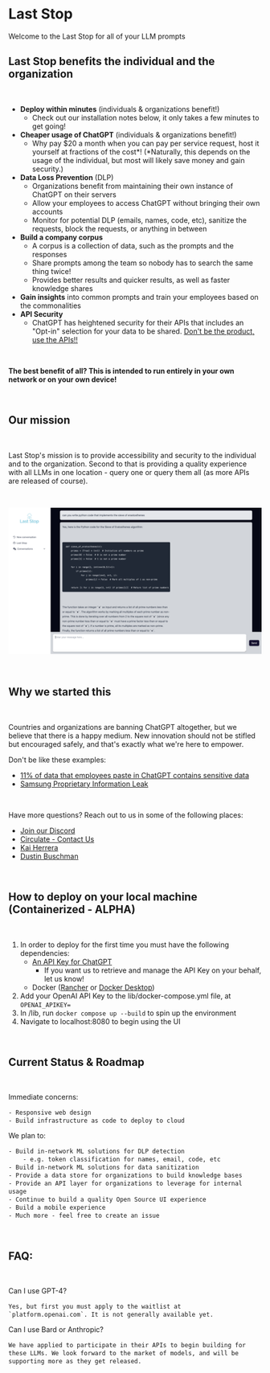# Last Stop 

Welcome to the Last Stop for all of your LLM prompts

## Last Stop benefits the individual and the organization

<br />

- __Deploy within minutes__ (individuals & organizations benefit!)
    - Check out our installation notes below, it only takes a few minutes to get going!
- __Cheaper usage of ChatGPT__ (individuals & organizations benefit!)
    - Why pay $20 a month when you can pay per service request, host it yourself at fractions of the cost*! (*Naturally, this depends on the usage of the individual, but most will likely save money and gain security.)
- __Data Loss Prevention__ (DLP)
    - Organizations benefit from maintaining their own instance of ChatGPT on their servers
    - Allow your employees to access ChatGPT without bringing their own accounts
    - Monitor for potential DLP (emails, names, code, etc), sanitize the requests, block the requests, or anything in between
- __Build a company corpus__
    - A corpus is a collection of data, such as the prompts and the responses
    - Share prompts among the team so nobody has to search the same thing twice!
    - Provides better results and quicker results, as well as faster knowledge shares
- __Gain insights__ into common prompts and train your employees based on the commonalities
- __API Security__
    - ChatGPT has heightened security for their APIs that includes an "Opt-in" selection for your data to be shared. [Don't be the product, use the APIs!!](https://help.openai.com/en/articles/7039943-data-usage-for-consumer-services-faq)

 <br />

__The best benefit of all? This is intended to run entirely in your own network or on your own device!__

<br />

## Our mission

<br />

Last Stop's mission is to provide accessibility and security to the individual and to the organization. Second to that is providing a quality experience with all LLMs in one location - query one or query them all (as more APIs are released of course).

<br />

![Example image of LLM functionality](assets/example.png)

<br />

## Why we started this

<br />

Countries and organizations are banning ChatGPT altogether, but we believe that there is a happy medium. New innovation should not be stifled but encouraged safely, and that's exactly what we're here to empower.

Don't be like these examples:

- [11% of data that employees paste in ChatGPT contains sensitive data](https://www.csoonline.com/article/3691115/sharing-sensitive-business-data-with-chatgpt-could-be-risky.html)
- [Samsung Proprietary Information Leak](https://mashable.com/article/samsung-chatgpt-leak-details)

<br />

Have more questions? Reach out to us in some of the following places:
- [Join our Discord](https://discord.gg/J8S4SYBqsq)
- [Circulate - Contact Us](https://www.circulate.dev/contact)
- [Kai Herrera](https://www.linkedin.com/in/kai-herrera/)
- [Dustin Buschman](https://www.linkedin.com/in/dbuschman/)

<br />

## How to deploy on your local machine (Containerized - ALPHA)

<br />

1. In order to deploy for the first time you must have the following dependencies:
    - [An API Key for ChatGPT](https://platform.openai.com/overview)
        - If you want us to retrieve and manage the API Key on your behalf, let us know! 
    - Docker ([Rancher](https://rancherdesktop.io/) or [Docker Desktop](https://docs.docker.com/desktop/))
1. Add your OpenAI API Key to the lib/docker-compose.yml file, at `OPENAI_APIKEY=` 
1. In /lib, run `docker compose up --build` to spin up the environment 
1. Navigate to localhost:8080 to begin using the UI

<br />

## Current Status & Roadmap

<br />

Immediate concerns:
```
- Responsive web design
- Build infrastructure as code to deploy to cloud
```

We plan to:
```
- Build in-network ML solutions for DLP detection
    - e.g. token classification for names, email, code, etc
- Build in-network ML solutions for data sanitization
- Provide a data store for organizations to build knowledge bases
- Provide an API layer for organizations to leverage for internal usage
- Continue to build a quality Open Source UI experience
- Build a mobile experience
- Much more - feel free to create an issue
```

<br />

## FAQ:

<br />

Can I use GPT-4?
```
Yes, but first you must apply to the waitlist at `platform.openai.com`. It is not generally available yet.
```

Can I use Bard or Anthropic?
```
We have applied to participate in their APIs to begin building for these LLMs. We look forward to the market of models, and will be supporting more as they get released.
```

